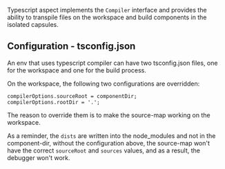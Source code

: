 Typescript aspect implements the `Compiler` interface and provides the ability to transpile files on the workspace and build components in the isolated capsules.

## Configuration - tsconfig.json
An env that uses typescript compiler can have two tsconfig.json files, one for the workspace and one for the build process.

On the workspace, the following two configurations are overridden:
```
compilerOptions.sourceRoot = componentDir;
compilerOptions.rootDir = '.';
```
The reason to override them is to make the source-map working on the workspace.

As a reminder, the `dists` are written into the node_modules and not in the component-dir, without the configuration above, the source-map won't have the correct `sourceRoot` and `sources` values, and as a result, the debugger won't work.